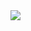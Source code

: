 <a href="https://portal.azure.com/#create/Microsoft.Template/uri/https://raw.githubusercontent.com/evdokios/debian/master/template.json" target="_blank">
    <img src="http://azuredeploy.net/deploybutton.png"/>
</a>

